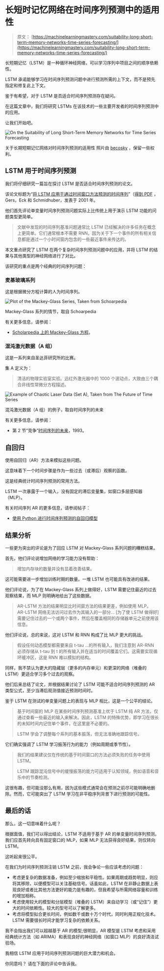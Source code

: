# 长短时记忆网络在时间序列预测中的适用性

> 原文： [https://machinelearningmastery.com/suitability-long-short-term-memory-networks-time-series-forecasting/](https://machinelearningmastery.com/suitability-long-short-term-memory-networks-time-series-forecasting/)

长短期记忆（LSTM）是一种循环神经网络，可以学习序列中项目之间的顺序依赖性。

LSTM 承诺能够学习在时间序列预测问题中进行预测所需的上下文，而不是预先指定和修复此上下文。

鉴于有希望，对于 LSTM 是否适合时间序列预测存在疑问。

在这篇文章中，我们将研究 LSTMs 在该技术的一些主要开发者的时间序列预测中的应用。

让我们开始吧。

![On the Suitability of Long Short-Term Memory Networks for Time Series Forecasting](img/1414ee0be9745fea05fdd9ca50d5110a.jpg)

关于长期短期记忆网络对时间序列预测的适用性
照片由 [becosky](https://www.flickr.com/photos/becosky/3304801086/) ，保留一些权利。

## LSTM 用于时间序列预测

我们将仔细研究一篇旨在探讨 LSTM 是否适合时间序列预测的论文。

该论文标题为“[将 LSTM 应用于通过时间窗口方法预测的时间序列](https://link.springer.com/chapter/10.1007/3-540-44668-0_93)”（[得到 PDF](ftp://ftp.idsia.ch/pub/juergen/icann2001predict.pdf) ，Gers，Eck 和 Schmidhuber，发表于 2001 年。

他们首先评论单变量时间序列预测问题实际上比传统上用于演示 LSTM 功能的问题类型更简单。

> 文献中发现的时间序列基准问题通常比 LSTM 已经解决的许多任务在概念上更简单。它们通常根本不需要 RNN，因为关于下一个事件的所有相关信息都是通过一个小时间窗内包含的一些最近事件来传达的。

本文重点研究了 LSTM 在两个复杂时间序列预测问题中的应用，并将 LSTM 的结果与其他类型的神经网络进行了对比。

该研究的重点是两个经典的时间序列问题：

### 麦基玻璃系列

这是根据微分方程计算的人为时间序列。

![Plot of the Mackey-Glass Series, Taken from Schoarpedia](img/41ef48ab40dbf477fca8bca64edff999.jpg)

Mackey-Glass 系列的情节，取自 Schoarpedia

有关更多信息，请参阅：

*   [Scholarpedia 上的 Mackey-Glass 方程](http://www.scholarpedia.org/article/Mackey-Glass_equation)。

### 混沌激光数据（A 组）

这是一系列来自圣达菲研究所的比赛。

集 A 定义为：

> 清洁的物理实验室实验。远红外激光器中的 1000 个波动点，大致由三个耦合非线性常微分方程描述。

![Example of Chaotic Laser Data (Set A), Taken from The Future of Time Series](img/bc55927bd32a3ad1efe39a6c9602f692.jpg)

混沌激光数据（A 组）的例子，取自时间序列的未来

有关更多信息，请参阅：

*   第 2 节“竞争”[时间序列的未来](http://samoa.santafe.edu/media/workingpapers/93-08-053.pdf)，1993。

## 自回归

使用自回归（AR）方法来模拟这些问题。

这意味着下一个时间步骤是作为一些过去（或滞后）观察的函数。

这是经典统计时间序列预测的常用方法。

LSTM 一次暴露于一个输入，没有固定的滞后变量集，如窗口多层感知器（MLP）。

有关时间序列 AR 的更多信息，请参阅帖子：

*   [使用 Python 进行时间序列预测的自回归模型](http://machinelearningmastery.com/autoregression-models-time-series-forecasting-python/)

## 结果分析

一些更为突出的评论是为了回应 LSTM 对 Mackey-Glass 系列问题的糟糕结果。

首先，他们评论说增加网络的学习能力没有帮助：

> 增加内存块的数量并没有显着改善结果。

这可能需要进一步增加训练时期的数量。一堆 LSTM 也可能具有改进的结果。

他们评论说，为了在 Mackey-Glass 系列上做得好，LSTM 需要记住最近的过去观察结果，而 MLP 则明确地给出了这些数据。

> AR-LSTM 方法的结果明显比时间窗方法的结果更差，例如使用 MLP。 AR-LSTM 网络无法访问过去作为其输入的一部分... [为了使 LSTM 做得好]需要记住过去的一个或两个事件，然后在覆盖相同的存储器单元之前使用该信息。

他们评论说，总的来说，这对 LSTM 和 RNN 构成了比 MLP 更大的挑战。

> 假设任何动态模型都需要来自 t-tau ...的所有输入，我们注意到 AR-RNN 必须存储从 t-tau 到 t 的所有输入并在适当的时间覆盖它们。这需要实现循环缓冲区，这是 RNN 难以模拟的结构。

同样，我不禁认为更大的隐藏层（更多的内存单元）和更深的网络（堆叠的 LSTM）更适合学习多个过去的观察。

他们后来总结了论文，并根据结果讨论了 LSTM 可能不适合时间序列预测的 AR 类型公式，至少当滞后观测值接近预测时间时。

鉴于 LSTM 在测试的单变量问题上的表现与 MLP 相比，这是一个公平的结论。

> 基于时间窗的 MLP 在某些时间序列预测基准上优于 LSTM 纯 AR 方法，仅通过查看一些最近的输入来解决。因此，LSTM 的特殊优势，即学习在很长的未知时间内记住单个事件，在这里是不必要的。
> 
> LSTM 学会了调整每个系列的基本振荡，但无法准确地跟踪信号。

它们确实强调了 LSTM 学习振荡行为的能力（例如周期或季节性）。

> 我们的结果建议仅在传统的基于时间窗口的方法必须失败的任务中使用 LSTM。
> 
> LSTM 跟踪混沌信号中的缓慢振荡的能力可适用于认知领域，例如语音和音乐中的节奏检测。

这很有趣，但可能没那么有用，因为这些模式通常会在预测之前尽可能明确地删除。然而，它可能突出了 LSTM 学习在非平稳序列背景下进行预测的可能性。

## 最后的话

那么，这一切意味着什么呢？

根据面值，我们可以得出结论，LSTM 不适用于基于 AR 的单变量时间序列预测。我们应首先转向具有固定窗口的 MLP，如果 MLP 无法获得良好结果，则仅转向 LSTM。

这听起来很公平。

在我们为时间序列预测注销 LSTM 之前，我会争论一些应该考虑的问题：

*   考虑更复杂的数据准备，例如至少缩放和平稳性。如果周期或趋势明显，则应将其移除，以便模型可以关注基础信号。话虽如此，LSTM 在非静止数据上表现良好或者比其他方法更好的能力是有趣的，但我希望与所需网络容量和训练的增加相称。
*   考虑使用较大的模型和分层模型（堆叠的 LSTM）来自动学习（或“记住”）更大的时间依赖性。较大的型号可以了解更多。
*   考虑将模型拟合更长时间，例如数千或数十万个时代，同时利用正规化技术。 LSTM 需要很长时间才能学习复杂的依赖关系。

我不会指出我们可以超越基于 AR 的模型;很明显，AR 模型是 LSTM 考虑和采用经典统计方法（如 ARIMA）和表现良好的神经网络（如窗口 MLP）的良好清洁试验场。

我相信 LSTM 应用于时间序列预测问题的巨大潜力和机会。

你同意吗？
请在下面的评论中告诉我。